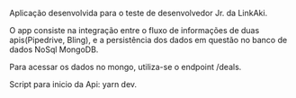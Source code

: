 Aplicação desenvolvida para o teste de desenvolvedor Jr. da LinkAki.

O app consiste na integração entre o fluxo de informações de duas apis(Pipedrive, Bling),
e  a persistência dos dados em questão no banco de dados NoSql MongoDB.

Para acessar os dados no mongo, utiliza-se o endpoint /deals.

Script para inicio da Api: yarn dev.